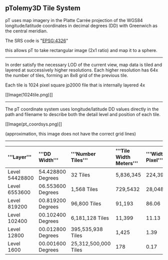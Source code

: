 ## pTolemy3D Tile System ##

pT uses map imagery in the Platte Carrée projection of the WGS84
longitude/latitude coordinates in decimal degrees (DD) with Greenwich as
the central meridian.

The SRS code is "[EPSG:4326](http://spatialreference.org/ref/epsg/4326/)"

this allows pT to take rectangular image (2x1 ratio) and map it to a sphere.



---

In order satisfy the necessary LOD of the current view, map data is tiled and layered at successively higher resolutions.  Each higher resolution has 64x the number of tiles, forming an 8x8 grid of the previous tile.

Each tile is 1024 pixel square jp2000 file that is internally layered 4x


[[Image(1024tile.png)]]


---


The pT coordinate system uses longitude/latitude DD values directly in the path and filename to describe both the detail level and position of each tile.



[[Image(pt\_coordsys.png)]]

(approximation, this image does not have the correct grid lines)


---

| '''Layer'''         | '''DD Width'''         | '''Number Tiles'''         | '''Tile Width Meters''' | '''Width of Pixel''' |
|:--------------------|:-----------------------|:---------------------------|:------------------------|:---------------------|
| Level 54428800| 54.428800 Degrees |             32 Tiles | 5,836,345 | 224,391.95 |
| Level  6553600| 06.553600 Degrees |          1,568 Tiles |  729,5432 |  28,048.99 |
| Level   819200| 00.819200 Degrees |         96,800 Tiles |    91,193 |      86.06 |
| Level   102400| 00.102400 Degrees |      6,181,128 Tiles |    11,399 |      11.13 |
| Level    12800| 00.012800 Degrees |    395,535,938 Tiles |     1,425 |       1.39 |
| Level     1600| 00.001600 Degrees | 25,312,500,000 Tiles |       178 |       0.17 |

